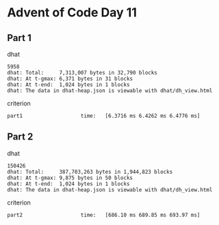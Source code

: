 # Advent of Code Day 11

## Part 1

dhat

```
5958
dhat: Total:     7,313,007 bytes in 32,790 blocks
dhat: At t-gmax: 6,371 bytes in 31 blocks
dhat: At t-end:  1,024 bytes in 1 blocks
dhat: The data in dhat-heap.json is viewable with dhat/dh_view.html
```

criterion

```
part1                   time:   [6.3716 ms 6.4262 ms 6.4776 ms]
```

## Part 2

dhat

```
150426
dhat: Total:     387,703,263 bytes in 1,944,823 blocks
dhat: At t-gmax: 9,875 bytes in 50 blocks
dhat: At t-end:  1,024 bytes in 1 blocks
dhat: The data in dhat-heap.json is viewable with dhat/dh_view.html
```

criterion

```
part2                   time:   [686.10 ms 689.85 ms 693.97 ms]
```
